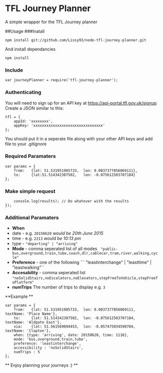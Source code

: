 # TFL Journey Planner

A simple wrapper for the TFL Journey planner

##Usage
###Inatall
```
npm install git://github.com/Lissy93/node-tfl-journey-planner.git
```
And install dependancies
```
npm install
```

### Include
```
var journeyPlanner = require('tfl-journey-planner');
```

### Authenticating
You will need to sign up for an API key at https://api-portal.tfl.gov.uk/signup
Create a JSON similar to this:
```
tfl = {
    appId: 'xxxxxxxx',
    appKey: 'xxxxxxxxxxxxxxxxxxxxxxxxxxxxxxxx'
};
```
You should put it in a seperate file along with your other API keys and add file to your .gitignore

### Required Paramaters
```
var params = {
    from:   {lat: 51.531951985733,  lon: 0.0037377856069111},
    to:     {lat:51.514342387502,   lon: -0.075612503707184}
};
```

### Make simple request
```journeyPlanner.fetchRoutes(params, credentials.tfl, function(results) {
    console.log(results); // Do whatever with the results
});
```

### Additional Paramaters
* **When**
 * date - e.g. ```20150620```  *would be 20th June 2015*
 * time - e.g. ```2213```  *would be 10:13 pm*
 * type - ```"departing" | "arriving"```
* **Mode** - comma seperated list of all modes ``` "public-bus,overground,train,tube,coach,dlr,cablecar,tram,river,walking,cycle"```
* **Preference** - one of the following ``` "leastinterchange" | "leasttime" | "leastwalking"``
* **Accesability** - comma seperated list ```"noSolidStairs,noEscalators,noElevators,stepFreeToVehicle,stepFreeToPlatform"```
* **numTrips** The number of trips to display e.g. ```3```


**Example **
```
var params = {
    from:   {lat: 51.531951985733,  lon: 0.0037377856069111,    textName: 'Place Name'},
    to:     {lat: 51.514342387502,  lon: -0.075612503707184,    textName: 'Aldgate East'},
    via:    {lat: 51.561569094453,  lon: -0.057475034590784,    textName: 'Clapton'},
    when: {type: 'arriving', date: 20150620, time: 1116},
    mode: 'bus,overground,train,tube',
    preference: 'leastinterchange',
    accessibility : 'noSolidStairs',
    numTrips : 5
};
```


** Enjoy planning your journeys :) **

[TFL]:https://api-portal.tfl.gov.uk/signup
[@lissy_sykes]:http://twitter.com/lissy_sykes


